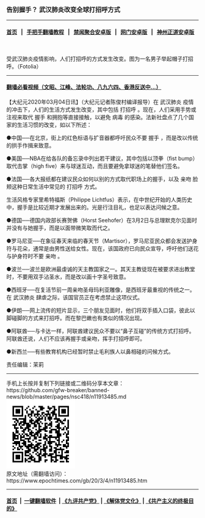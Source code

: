 ### 告别握手？ 武汉肺炎改变全球打招呼方式
------------------------

#### [首页](https://github.com/gfw-breaker/banned-news/blob/master/README.md) &nbsp;&nbsp;|&nbsp;&nbsp; [手把手翻墙教程](https://github.com/gfw-breaker/guides/wiki) &nbsp;&nbsp;|&nbsp;&nbsp; [禁闻聚合安卓版](https://github.com/gfw-breaker/bn-android) &nbsp;&nbsp;|&nbsp;&nbsp; [网门安卓版](https://github.com/oGate2/oGate) &nbsp;&nbsp;|&nbsp;&nbsp; [神州正道安卓版](https://github.com/SzzdOgate/update) 



<div><img alt="" class="aligncenter wp-post-image" src="https://i.epochtimes.com/assets/uploads/2020/03/Fotolia_87113843_Subscription_L-600x400.jpg"/>
<div class="red16 caption">
 <p>
  受武汉肺炎疫情影响，人们打招呼的方式发生改变。图为一名男子举起帽子打招呼。（Fotolia）
 </p>
</div>
</div><hr/>

#### [翻墙必看视频（文昭、江峰、法轮功、八九六四、香港反送中...）](https://github.com/gfw-breaker/banned-news/blob/master/pages/link3.md)

<div><p>
 【大纪元2020年03月04日讯】（大纪元记者陈俊村编译报导）在
 <ok href="https://www.epochtimes.com/gb/tag/%E6%AD%A6%E6%B1%89%E8%82%BA%E7%82%8E.html">
  武汉肺炎
 </ok>
 疫情的冲击下，人们的生活方式发生改变，其中包括
 <ok href="https://www.epochtimes.com/gb/tag/%E6%89%93%E6%8B%9B%E5%91%BC.html">
  打招呼
 </ok>
 。现在，人们采用手势或注视来取代
 <ok href="https://www.epochtimes.com/gb/tag/%E6%8F%A1%E6%89%8B.html">
  握手
 </ok>
 和拥抱等直接接触，以避免
 <ok href="https://www.epochtimes.com/gb/tag/%E7%97%85%E6%AF%92.html">
  病毒
 </ok>
 的感染。法新社盘点了几个国家的生活习惯的改变，如以下所述：
</p>
<p>
 ●中国──在北京，街上的红色标语与扩音器都呼吁民众不要
 <ok href="https://www.epochtimes.com/gb/tag/%E6%8F%A1%E6%89%8B.html">
  握手
 </ok>
 ，而是改以传统的拱手作揖来致意。
</p>
<p>
 ●美国──NBA在给各队的备忘录中列出若干建议，其中包括以顶拳（fist bump）取代击掌（high five）来与球迷互动，而且要避免拿球迷的笔替他们签名。
</p>
<p>
 ●法国──各大报纸都在建议民众如何以别的方式取代职场上的握手，以及
 <ok href="https://www.epochtimes.com/gb/tag/%E4%BA%B2%E5%90%BB.html">
  亲吻
 </ok>
 脸颊这种日常生活中常见的
 <ok href="https://www.epochtimes.com/gb/tag/%E6%89%93%E6%8B%9B%E5%91%BC.html">
  打招呼
 </ok>
 方式。
</p>
<p>
 生活风格专家里希特福斯（Philippe Lichtfus）表示，在中世纪开始的人类历史中，握手是比较近期才发展出来的。光是行注目礼，也足以表达问候之意。
</p>
<p>
 ●德国──德国内政部长赛贺佛（Horst Seehofer）在3月2日与总理默克尔见面时并没有与她握手，而是以面带微笑取而代之。
</p>
<p>
 ●罗马尼亚──在象征春天来临的春天节（Martisor），罗马尼亚民众都会发送护身符与花朵，通常是由男性送给女性。现在，该国政府已向民众宣导，呼吁他们送花与护身符时不要
 <ok href="https://www.epochtimes.com/gb/tag/%E4%BA%B2%E5%90%BB.html">
  亲吻
 </ok>
 。
</p>
<p>
 ●波兰──波兰是欧洲最虔诚的天主教国家之一。其天主教徒现在被要求进出教堂时，不要用双手沾圣水，而是改以画十字圣号致意。
</p>
<p>
 ●西班牙──在复活节前一周亲吻圣母玛利亚雕像，是西班牙最重视的传统之一。在
 <ok href="https://www.epochtimes.com/gb/tag/%E6%AD%A6%E6%B1%89%E8%82%BA%E7%82%8E.html">
  武汉肺炎
 </ok>
 肆虐之际，该国官员正在考虑禁止这项仪式。
</p>
<p>
 ●伊朗──网上流传的短片显示，三个朋友见面时，他们将双手插入口袋，彼此以脚碰脚的方式来打招呼。而在黎巴嫩也有类似的情况出现。
</p>
<p>
 ●阿联酋──与卡达一样，阿联酋建议民众不要以“鼻子互碰”的传统方式打招呼。阿联酋还说，人们不应该再握手或亲吻，挥手打招呼即可。
</p>
<p>
 ●新西兰──有些教育机构已经暂时禁止毛利族人以鼻相碰的问候方式。
</p>
<p>
 责任编辑：茉莉
</p>
</div>
<hr/>
手机上长按并复制下列链接或二维码分享本文章：<br/>
https://github.com/gfw-breaker/banned-news/blob/master/pages/nsc418/n11913485.md <br/>
<a href='https://github.com/gfw-breaker/banned-news/blob/master/pages/nsc418/n11913485.md'><img src='https://github.com/gfw-breaker/banned-news/blob/master/pages/nsc418/n11913485.md.png'/></a> <br/>
原文地址（需翻墙访问）：https://www.epochtimes.com/gb/20/3/4/n11913485.htm


------------------------
#### [首页](https://github.com/gfw-breaker/banned-news/blob/master/README.md) &nbsp;|&nbsp; [一键翻墙软件](https://github.com/gfw-breaker/nogfw/blob/master/README.md) &nbsp;| [《九评共产党》](https://github.com/gfw-breaker/9ping.md/blob/master/README.md#九评之一评共产党是什么) | [《解体党文化》](https://github.com/gfw-breaker/jtdwh.md/blob/master/README.md) | [《共产主义的终极目的》](https://github.com/gfw-breaker/gczydzjmd.md/blob/master/README.md)


<img src='http://gfw-breaker.win/banned-news/pages/nsc418/n11913485.md' width='0px' height='0px'/>